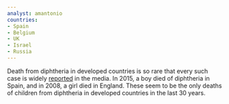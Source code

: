 ```yaml
---
analyst: amantonio
countries:
- Spain
- Belgium
- UK
- Israel
- Russia
---
```


Death from diphtheria in developed countries is so rare that every such case is widely [reported](https://en.wikipedia.org/wiki/Diphtheria#History) in the media. In 2015, a boy died of diphtheria in Spain, and in 2008, a girl died in England. These seem to be the only deaths of children from diphtheria in developed countries in the last 30 years.
